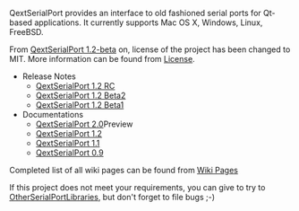 QextSerialPort provides an interface to old fashioned serial ports for Qt-based applications. It currently supports Mac OS X, Windows, Linux, FreeBSD.

From [QextSerialPort 1.2-beta](QextSerialPort_1_2_Beta1.md) on, license of the project has been changed to MIT. More information can be found from [License](License.md).

  * Release Notes
    * [QextSerialPort 1.2 RC](QextSerialPort_1_2_RC.md)
    * [QextSerialPort 1.2 Beta2](QextSerialPort_1_2_Beta2.md)
    * [QextSerialPort 1.2 Beta1](QextSerialPort_1_2_Beta1.md)
  * Documentations
    * [QextSerialPort 2.0](http://docs.qextserialport.googlecode.com/git/2.0/qextserialport.html)Preview
    * [QextSerialPort 1.2](http://docs.qextserialport.googlecode.com/git/1.2/qextserialport.html)
    * [QextSerialPort 1.1](http://docs.qextserialport.googlecode.com/git/1.1/classQextSerialPort.html)
    * [QextSerialPort 0.9](http://docs.qextserialport.googlecode.com/git/0.9.0/classQextSerialPort.html)

Completed list of all wiki pages can be found from [Wiki Pages](http://code.google.com/p/qextserialport/w/list)

If this project does not meet your requirements, you can give to try to [OtherSerialPortLibraries](OtherSerialPortLibraries.md), but don't forget to file bugs ;-)
